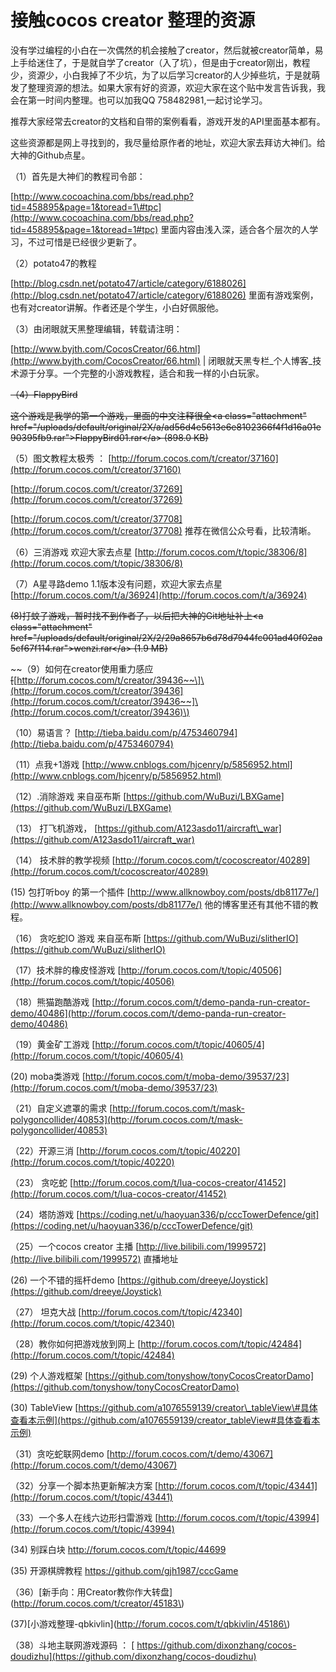 # 接触cocos creator 整理的资源

没有学过编程的小白在一次偶然的机会接触了creator，然后就被creator简单，易上手给迷住了，于是就自学了creator（入了坑），但是由于creator刚出，教程少，资源少，小白我掉了不少坑，为了以后学习creator的人少掉些坑，于是就萌发了整理资源的想法。如果大家有好的资源，欢迎大家在这个贴中发言告诉我，我会在第一时间内整理。也可以加我QQ 758482981,一起讨论学习。

推荐大家经常去creator的文档和自带的案例看看，游戏开发的API里面基本都有。

这些资源都是网上寻找到的，我尽量给原作者的地址，欢迎大家去拜访大神们。给大神的Github点星。

（1）首先是大神们的教程司令部：

[http://www.cocoachina.com/bbs/read.php?tid=458895&page=1&toread=1\#tpc](http://www.cocoachina.com/bbs/read.php?tid=458895&page=1&toread=1#tpc)    里面内容由浅入深，适合各个层次的人学习，不过可惜是已经很少更新了。

（2）potato47的教程

[http://blog.csdn.net/potato47/article/category/6188026](http://blog.csdn.net/potato47/article/category/6188026) 里面有游戏案例，也有对creator讲解。作者还是个学生，小白好佩服他。

（3）由闭眼就天黑整理编辑，转载请注明：

[http://www.byjth.com/CocosCreator/66.html](http://www.byjth.com/CocosCreator/66.html)  \| 闭眼就天黑专栏\_个人博客\_技术源于分享。一个完整的小游戏教程，适合和我一样的小白玩家。

~~（4）FlappyBird~~

~~这个游戏是我学的第一个游戏，里面的中文注释很全&lt;a class="attachment" href="/uploads/default/original/2X/a/ad56d4e5613e6e8102366f4f1d16a01e90395fb9.rar"&gt;FlappyBird01.rar&lt;/a&gt; \(898.0 KB\)~~

（5）图文教程太极秀 ： [http://forum.cocos.com/t/creator/37160](http://forum.cocos.com/t/creator/37160)

[http://forum.cocos.com/t/creator/37269](http://forum.cocos.com/t/creator/37269)

[http://forum.cocos.com/t/creator/37708](http://forum.cocos.com/t/creator/37708) 推荐在微信公众号看，比较清晰。

（6）三消游戏 欢迎大家去点星   [http://forum.cocos.com/t/topic/38306/8](http://forum.cocos.com/t/topic/38306/8)

（7）A星寻路demo  1.1版本没有问题，欢迎大家去点星   [http://forum.cocos.com/t/a/36924](http://forum.cocos.com/t/a/36924)

~~\(8\)打蚊子游戏，暂时找不到作者了，以后把大神的Git地址补上&lt;a class="attachment" href="/uploads/default/original/2X/2/29a8657b6d78d7944fc001ad40f02aa5cf67f114.rar"&gt;wenzi.rar&lt;/a&gt; \(1.9 MB\)~~

~~（9）如何在creator使用重力感应 ~~\[~~[http://forum.cocos.com/t/creator/39436~~\]\(http://forum.cocos.com/t/creator/39436](http://forum.cocos.com/t/creator/39436~~]\(http://forum.cocos.com/t/creator/39436)\)

（10）易语言？ [http://tieba.baidu.com/p/4753460794](http://tieba.baidu.com/p/4753460794)

（11）点我+1游戏 [http://www.cnblogs.com/hjcenry/p/5856952.html](http://www.cnblogs.com/hjcenry/p/5856952.html)

（12）.消除游戏  来自巫布斯  [https://github.com/WuBuzi/LBXGame](https://github.com/WuBuzi/LBXGame)

（13） 打飞机游戏，  [https://github.com/A123asdo11/aircraft\_war](https://github.com/A123asdo11/aircraft_war)

（14） 技术胖的教学视频 [http://forum.cocos.com/t/cocoscreator/40289](http://forum.cocos.com/t/cocoscreator/40289)

\(15\) 包打听boy 的第一个插件   [http://www.allknowboy.com/posts/db81177e/](http://www.allknowboy.com/posts/db81177e/)   他的博客里还有其他不错的教程。

（16） 贪吃蛇IO 游戏 来自巫布斯  [https://github.com/WuBuzi/slitherIO](https://github.com/WuBuzi/slitherIO)

（17）技术胖的橡皮怪游戏  [http://forum.cocos.com/t/topic/40506](http://forum.cocos.com/t/topic/40506)

（18）熊猫跑酷游戏 [http://forum.cocos.com/t/demo-panda-run-creator-demo/40486](http://forum.cocos.com/t/demo-panda-run-creator-demo/40486)

（19）黄金矿工游戏   [http://forum.cocos.com/t/topic/40605/4](http://forum.cocos.com/t/topic/40605/4)

\(20\) moba类游戏  [http://forum.cocos.com/t/moba-demo/39537/23](http://forum.cocos.com/t/moba-demo/39537/23)

（21）自定义遮罩的需求  [http://forum.cocos.com/t/mask-polygoncollider/40853](http://forum.cocos.com/t/mask-polygoncollider/40853)

（22）开源三消 [http://forum.cocos.com/t/topic/40220](http://forum.cocos.com/t/topic/40220)

（23） 贪吃蛇 [http://forum.cocos.com/t/lua-cocos-creator/41452](http://forum.cocos.com/t/lua-cocos-creator/41452)

（24）塔防游戏 [https://coding.net/u/haoyuan336/p/cccTowerDefence/git](https://coding.net/u/haoyuan336/p/cccTowerDefence/git)

（25）一个cocos creator 主播  [http://live.bilibili.com/1999572](http://live.bilibili.com/1999572)  直播地址

\(26\) 一个不错的摇杆demo   [https://github.com/dreeye/Joystick](https://github.com/dreeye/Joystick)

（27） 坦克大战  [http://forum.cocos.com/t/topic/42340](http://forum.cocos.com/t/topic/42340)

（28）教你如何把游戏放到网上  [http://forum.cocos.com/t/topic/42484](http://forum.cocos.com/t/topic/42484)

\(29\) 个人游戏框架 [https://github.com/tonyshow/tonyCocosCreatorDamo](https://github.com/tonyshow/tonyCocosCreatorDamo)

\(30\) TableView  [https://github.com/a1076559139/creator\_tableView\#具体查看本示例](https://github.com/a1076559139/creator_tableView#具体查看本示例)

（31）贪吃蛇联网demo  [http://forum.cocos.com/t/demo/43067](http://forum.cocos.com/t/demo/43067)

（32）分享一个脚本热更新解决方案  [http://forum.cocos.com/t/topic/43441](http://forum.cocos.com/t/topic/43441)

（33）一个多人在线六边形扫雷游戏  [http://forum.cocos.com/t/topic/43994](http://forum.cocos.com/t/topic/43994)

\(34\) 别踩白块   [http://forum.cocos.com/t/topic/44699](http://forum.cocos.com/t/topic/44699)

 \(35\) 开源棋牌教程 [ https://github.com/gjh1987/cccGame](https://github.com/gjh1987/cccGame)

（36）\[新手向：用Creator教你作大转盘\]\(http://forum.cocos.com/t/creator/45183\)

   \(37\)\[小游戏整理-qbkivlin\]\(http://forum.cocos.com/t/qbkivlin/45186\)

（38）斗地主联网游戏源码 ： [ https://github.com/dixonzhang/cocos-doudizhu](https://github.com/dixonzhang/cocos-doudizhu)

